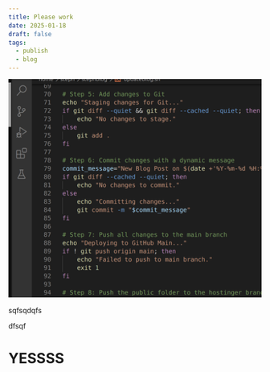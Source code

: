 ```yaml
---
title: Please work
date: 2025-01-18
draft: false
tags:
  - publish
  - blog
---
```


![Image Description](/images/Pasted%20image%2020250118211754.png)

sqfsqdqfs


dfsqf

# YESSSS

